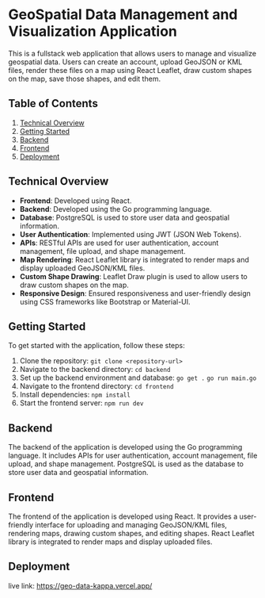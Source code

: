 # GeoSpatial Data Management and Visualization Application

This is a fullstack web application that allows users to manage and visualize geospatial data. Users can create an account, upload GeoJSON or KML files, render these files on a map using React Leaflet, draw custom shapes on the map, save those shapes, and edit them.

## Table of Contents

1. [Technical Overview](#technical-overview)
2. [Getting Started](#getting-started)
3. [Backend](#backend)
4. [Frontend](#frontend)
5. [Deployment](#deployment)

## Technical Overview

- **Frontend**: Developed using React.
- **Backend**: Developed using the Go programming language.
- **Database**: PostgreSQL is used to store user data and geospatial information.
- **User Authentication**: Implemented using JWT (JSON Web Tokens).
- **APIs**: RESTful APIs are used for user authentication, account management, file upload, and shape management.
- **Map Rendering**: React Leaflet library is integrated to render maps and display uploaded GeoJSON/KML files.
- **Custom Shape Drawing**: Leaflet Draw plugin is used to allow users to draw custom shapes on the map.
- **Responsive Design**: Ensured responsiveness and user-friendly design using CSS frameworks like Bootstrap or Material-UI.

## Getting Started

To get started with the application, follow these steps:

1. Clone the repository: `git clone <repository-url>`
2. Navigate to the backend directory: `cd backend`
3. Set up the backend environment and database: 
    `go get .`
    `go run main.go`
4. Navigate to the frontend directory: `cd frontend`
5. Install dependencies: `npm install`
6. Start the frontend server: `npm run dev`



## Backend

The backend of the application is developed using the Go programming language. It includes APIs for user authentication, account management, file upload, and shape management. PostgreSQL is used as the database to store user data and geospatial information. 

## Frontend

The frontend of the application is developed using React. It provides a user-friendly interface for uploading and managing GeoJSON/KML files, rendering maps, drawing custom shapes, and editing shapes. React Leaflet library is integrated to render maps and display uploaded files.

## Deployment

live link: https://geo-data-kappa.vercel.app/







